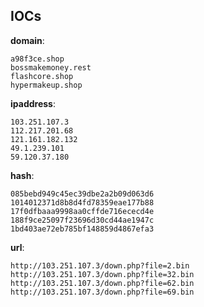 
## IOCs

__domain__:

```text
a98f3ce.shop
bossmakemoney.rest
flashcore.shop
hypermakeup.shop
```
__ipaddress__:

```text
103.251.107.3
112.217.201.68
121.161.182.132
49.1.239.101
59.120.37.180
```
__hash__:

```text
085bebd949c45ec39dbe2a2b09d063d6
1014012371d8b8d4fd78359eae177b88
17f0dfbaaa9998aa0cffde716ececd4e
188f9ce25097f23696d30cd44ae1947c
1bd403ae72eb785bf148859d4867efa3
```
__url__:

```text
http://103.251.107.3/down.php?file=2.bin
http://103.251.107.3/down.php?file=32.bin
http://103.251.107.3/down.php?file=62.bin
http://103.251.107.3/down.php?file=69.bin
```